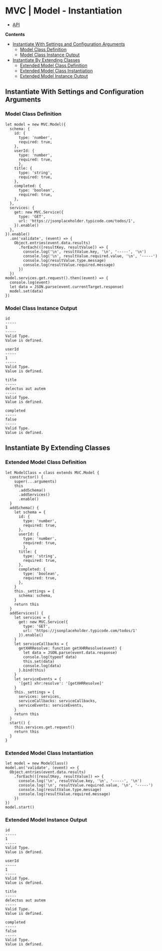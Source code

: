 # MVC | Model - Instantiation

- [API](./api.md)

**Contents**  
+ [Instantiate With Settings and Configuration Arguments](#instantiate-with-settings-and-configuration-arguments)
  - [Model Class Definition](#model-class-definition)
  - [Model Class Instance Output](#model-class-instance-output)
+ [Instantiate By Extending Classes](#instantiate-by-extending-classes)
  - [Extended Model Class Definition](#extended-model-class-definition)
  - [Extended Model Class Instantiation](#extended-model-class-instantiation)
  - [Extended Model Instance Output](#extended-model-instance-output)

## Instantiate With Settings and Configuration Arguments
### Model Class Definition
```
let model = new MVC.Model({
  schema: {
    id: {
      type: 'number',
      required: true,
    },
    userId: {
      type: 'number',
      required: true,
      },
    title: {
      type: 'string',
      required: true,
    },
    completed: {
      type: 'boolean',
      required: true,
    },
  },
  services: {
    get: new MVC.Service({
      type: 'GET',
      url: 'https://jsonplaceholder.typicode.com/todos/1',
    }).enable()
  },
}).enable()
  .on('validate', (event) => {
    Object.entries(event.data.results)
      .forEach(([resultKey, resultValue]) => {
        console.log('\n', resultValue.key, '\n', '-----', '\n')
        console.log('\n', resultValue.required.value, '\n', '-----')
        console.log(resultValue.type.message)
        console.log(resultValue.required.message)
      })
  })
model.services.get.request().then((event) => {
  console.log(event)
  let data = JSON.parse(event.currentTarget.response)
  model.set(data)
})
```

### Model Class Instance Output
```
id
-----
1
-----
Valid Type.
Value is defined.

userId
-----
1
-----
Valid Type.
Value is defined.

title
-----
delectus aut autem
-----
Valid Type.
Value is defined.

completed
-----
false
-----
Valid Type.
Value is defined.
```

## Instantiate By Extending Classes
### Extended Model Class Definition
```
let ModelClass = class extends MVC.Model {
  constructor() {
    super(...arguments)
    this
      .addSchema()
      .addServices()
      .enable()
  }
  addSchema() {
    let schema = {
      id: {
        type: 'number',
        required: true,
      },
      userId: {
        type: 'number',
        required: true,
        },
      title: {
        type: 'string',
        required: true,
      },
      completed: {
        type: 'boolean',
        required: true,
      },
    }
    this._settings = {
      schema: schema,
    }
    return this
  }
  addServices() {
    let services = {
      get: new MVC.Service({
        type: 'GET',
        url: 'https://jsonplaceholder.typicode.com/todos/1'
      }).enable()
    }
    let serviceCallbacks = {
      getXHRResolve: function getXHRResolve(event) {
        let data = JSON.parse(event.data.response)
        console.log(typeof data)
        this.set(data)
        console.log(data)
      }.bind(this)
    }
    let serviceEvents = {
      '[get] xhr:resolve': '[getXHRResolve]'
    }
    this._settings = {
      services: services,
      serviceCallbacks: serviceCallbacks,
      serviceEvents: serviceEvents,
    }
    return this
  }
  start() {
    this.services.get.request()
    return this
  }
}
```

### Extended Model Class Instantiation
```
let model = new ModelClass()
model.on('validate', (event) => {
  Object.entries(event.data.results)
    .forEach(([resultKey, resultValue]) => {
      console.log('\n', resultValue.key, '\n', '-----', '\n')
      console.log('\n', resultValue.required.value, '\n', '-----')
      console.log(resultValue.type.message)
      console.log(resultValue.required.message)
    })
})
model.start()
```

### Extended Model Instance Output
```
id
-----
1
-----
Valid Type.
Value is defined.

userId
-----
1
-----
Valid Type.
Value is defined.

title
-----
delectus aut autem
-----
Valid Type.
Value is defined.

completed
-----
false
-----
Valid Type.
Value is defined.
```
